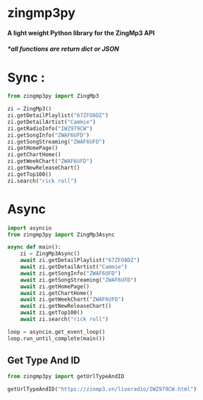 # zingmp3py
#### A light weight Python library for the ZingMp3 API
##### *all functions are return dict or JSON

# Sync :
```py
from zingmp3py import ZingMp3

zi = ZingMp3()
zi.getDetailPlaylist("67ZFO8DZ")
zi.getDetailArtist("Cammie")
zi.getRadioInfo("IWZ979CW")
zi.getSongInfo("ZWAF6UFD")
zi.getSongStreaming("ZWAF6UFD")
zi.getHomePage()
zi.getChartHome()
zi.getWeekChart("ZWAF6UFD")
zi.getNewReleaseChart()
zi.getTop100()
zi.search("rick roll")
```

# Async
```py
import asyncio
from zingmp3py import ZingMp3Async

async def main():
    zi = ZingMp3Async()
    await zi.getDetailPlaylist("67ZFO8DZ")
    await zi.getDetailArtist("Cammie")
    await zi.getSongInfo("ZWAF6UFD")
    await zi.getSongStreaming("ZWAF6UFD")
    await zi.getHomePage()
    await zi.getChartHome()
    await zi.getWeekChart("ZWAF6UFD")
    await zi.getNewReleaseChart()
    await zi.getTop100()
    await zi.search("rick roll")

loop = asyncio.get_event_loop()
loop.run_until_complete(main())
```

## Get Type And ID

```py
from zingmp3py import getUrlTypeAndID

getUrlTypeAndID("https://zinmp3.vn/liveradio/IWZ979CW.html")
```
